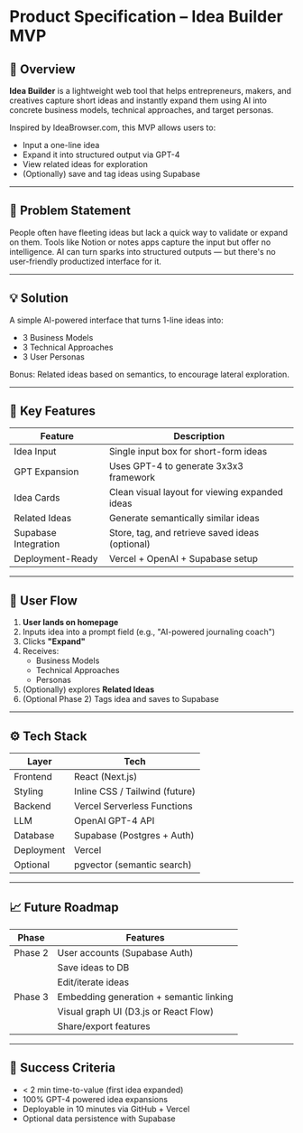 # Product Specification – Idea Builder MVP

## 🌟 Overview

**Idea Builder** is a lightweight web tool that helps entrepreneurs, makers, and creatives capture short ideas and instantly expand them using AI into concrete business models, technical approaches, and target personas.

Inspired by IdeaBrowser.com, this MVP allows users to:
- Input a one-line idea
- Expand it into structured output via GPT-4
- View related ideas for exploration
- (Optionally) save and tag ideas using Supabase

---

## 🧠 Problem Statement

People often have fleeting ideas but lack a quick way to validate or expand on them. Tools like Notion or notes apps capture the input but offer no intelligence. AI can turn sparks into structured outputs — but there's no user-friendly productized interface for it.

---

## 💡 Solution

A simple AI-powered interface that turns 1-line ideas into:
- 3 Business Models
- 3 Technical Approaches
- 3 User Personas

Bonus: Related ideas based on semantics, to encourage lateral exploration.

---

## 🔑 Key Features

| Feature | Description |
|--------|-------------|
| Idea Input | Single input box for short-form ideas |
| GPT Expansion | Uses GPT-4 to generate 3x3x3 framework |
| Idea Cards | Clean visual layout for viewing expanded ideas |
| Related Ideas | Generate semantically similar ideas |
| Supabase Integration | Store, tag, and retrieve saved ideas (optional) |
| Deployment-Ready | Vercel + OpenAI + Supabase setup |

---

## 🔄 User Flow

1. **User lands on homepage**
2. Inputs idea into a prompt field (e.g., "AI-powered journaling coach")
3. Clicks **"Expand"**
4. Receives:
   - Business Models
   - Technical Approaches
   - Personas
5. (Optionally) explores **Related Ideas**
6. (Optional Phase 2) Tags idea and saves to Supabase

---

## ⚙️ Tech Stack

| Layer | Tech |
|-------|------|
| Frontend | React (Next.js) |
| Styling | Inline CSS / Tailwind (future) |
| Backend | Vercel Serverless Functions |
| LLM | OpenAI GPT-4 API |
| Database | Supabase (Postgres + Auth) |
| Deployment | Vercel |
| Optional | pgvector (semantic search) |

---

## 📈 Future Roadmap

| Phase | Features |
|-------|----------|
| Phase 2 | User accounts (Supabase Auth) |
|        | Save ideas to DB |
|        | Edit/iterate ideas |
| Phase 3 | Embedding generation + semantic linking |
|        | Visual graph UI (D3.js or React Flow) |
|        | Share/export features |

---

## 🎯 Success Criteria

- < 2 min time-to-value (first idea expanded)
- 100% GPT-4 powered idea expansions
- Deployable in 10 minutes via GitHub + Vercel
- Optional data persistence with Supabase